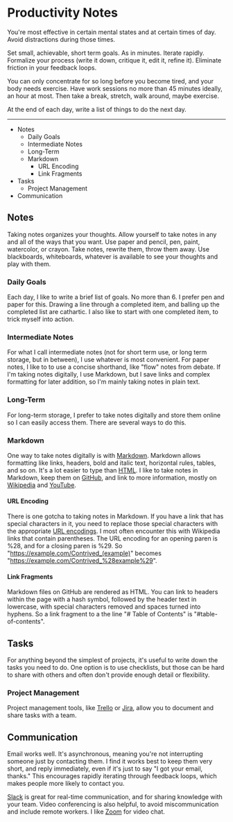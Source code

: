 # Productivity Notes

You're most effective in certain mental states and at certain times of day.
Avoid distractions during those times.

Set small, achievable, short term goals.  As in minutes.  Iterate rapidly.
Formalize your process (write it down, critique it, edit it, refine it).
Eliminate friction in your feedback loops.

You can only concentrate for so long before you become tired, and your body
needs exercise.  Have work sessions no more than 45 minutes ideally, an hour at
most.  Then take a break, stretch, walk around, maybe exercise.

At the end of each day, write a list of things to do the next day.

---

- Notes
  - Daily Goals
  - Intermediate Notes
  - Long-Term
  - Markdown
    - URL Encoding
    - Link Fragments
- Tasks
  - Project Management
- Communication

## Notes
Taking notes organizes your thoughts.  Allow yourself to take notes in any and
all of the ways that you want.  Use paper and pencil, pen, paint, watercolor,
or crayon.  Take notes, rewrite them, throw them away.  Use blackboards,
whiteboards, whatever is available to see your thoughts and play with them.

### Daily Goals
Each day, I like to write a brief list of goals.  No more than 6.  I prefer pen
and paper for this.  Drawing a line through a completed item, and balling up the
completed list are cathartic.  I also like to start with one completed item, to
trick myself into action.

### Intermediate Notes
For what I call intermediate notes (not for short term use, or long term
storage, but in between), I use whatever is most convenient.  For paper notes,
I like to to use a concise shorthand, like "flow" notes from debate.  If I'm
taking notes digitally, I use Markdown, but I save links and complex formatting
for later addition, so I'm mainly taking notes in plain text.

### Long-Term
For long-term storage, I prefer to take notes digitally and store them online
so I can easily access them.  There are several ways to do this.

### Markdown
One way to take notes digitally is with
[Markdown](https://www.markdownguide.org/cheat-sheet/).  Markdown allows
formatting like links, headers, bold and italic text, horizontal rules, tables,
and so on.  It's a lot easier to type than
[HTML](https://en.wikipedia.org/wiki/HTML#Markup).  I like to take notes in
Markdown, keep them on [GitHub](https://github.com/), and link to more
information, mostly on [Wikipedia](https://en.wikipedia.org/) and
[YouTube](https://www.youtube.com/).

#### URL Encoding
There is one gotcha to taking notes in Markdown.  If you have a link that has
special characters in it, you need to replace those special characters with
the appropriate [URL
encodings](https://en.wikipedia.org/wiki/Percent-encoding).  I most often
encounter this with Wikipedia links that contain parentheses.  The URL encoding
for an opening paren is %28, and for a closing paren is %29.  So
"https://example.com/Contrived_(example)" becomes
"https://example.com/Contrived_%28example%29".

#### Link Fragments
Markdown files on GitHub are rendered as HTML.  You can link to headers within
the page with a hash symbol, followed by the header text in lowercase, with
special characters removed and spaces turned into hyphens.  So a link fragment
to a the line "# Table of Contents" is "#table-of-contents".

## Tasks
For anything beyond the simplest of projects, it's useful to write down the
tasks you need to do.  One option is to use checklists, but those can be hard
to share with others and often don't provide enough detail or flexibility.

### Project Management
Project management tools, like [Trello](https://trello.com/) or
[Jira](https://www.atlassian.com/software/jira), allow you to document and
share tasks with a team.

## Communication
Email works well.  It's asynchronous, meaning you're not interrupting someone
just by contacting them.  I find it works best to keep them very short, and
reply immediately, even if it's just to say "I got your email, thanks."  This
encourages rapidly iterating through feedback loops, which makes people more
likely to contact you.

[Slack](https://slack.com/) is great for real-time communication, and for sharing knowledge with your
team.  Video conferencing is also helpful, to avoid miscommunication and include
remote workers.  I like [Zoom](https://zoom.us/) for video chat.
